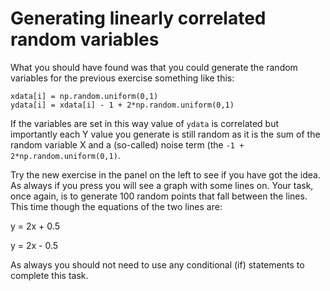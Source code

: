 # Generating linearly correlated random variables

What you should have found was that you could generate the random variables for the previous exercise something like this:

````
xdata[i] = np.random.uniform(0,1)
ydata[i] = xdata[i] - 1 + 2*np.random.uniform(0,1)
````

If the variables are set in this way value of `ydata` is correlated but importantly each Y value you generate is still random as it is the sum of the random variable X and a (so-called) noise term (the  `-1 + 2*np.random.uniform(0,1)`.

Try the new exercise in the panel on the left to see if you have got the idea.  As always if you press you will see a graph with some lines on. Your task, once again, is to generate 100 random points that fall between the lines.  This time though the equations of the two lines are:

y = 2x + 0.5

y = 2x - 0.5

As always you should not need to use any conditional (if) statements to complete this task. 
